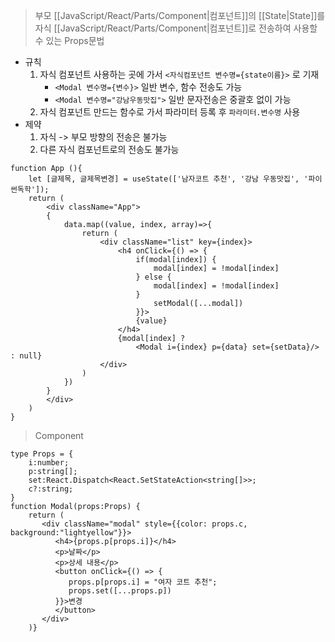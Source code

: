 > 부모 [[JavaScript/React/Parts/Component|컴포넌트]]의 [[State|State]]를 자식 [[JavaScript/React/Parts/Component|컴포넌트]]로 전송하여 사용할 수 있는 Props문법
- 규칙
	1. 자식 컴포넌트 사용하는 곳에 가서 `<자식컴포넌트 변수명={state이름}>` 로 기재
		- `<Modal 변수명={변수}>` 일반 변수, 함수 전송도 가능
		- `<Modal 변수명="강남우동맛집">` 일반 문자전송은 중괄호 없이 가능
	2. 자식 컴포넌트 만드는 함수로 가서 파라미터 등록 후 `파라미터.변수명` 사용
- 제약
	1. 자식 -> 부모 방향의 전송은 불가능
	2. 다른 자식 컴포넌트로의 전송도 불가능
```tsx
function App (){ 
	let [글제목, 글제목변경] = useState(['남자코트 추천', '강남 우동맛집', '파이썬독학']); 
	return (
		<div className="App">  
		{
			data.map((value, index, array)=>{  
				return (  
					<div className="list" key={index}>  
						<h4 onClick={() => {  
							if(modal[index]) {  
								modal[index] = !modal[index]  
							} else {  
								modal[index] = !modal[index]  
							}  
								setModal([...modal])  
							}}>  
							{value}  
						</h4>  
						{modal[index] ? 
							<Modal i={index} p={data} set={setData}/> : null}  
					</div>  
				) 
			})
		}  
		</div>
	)
}
```

> Component
```Tsx
type Props = {  
    i:number;  
    p:string[];  
    set:React.Dispatch<React.SetStateAction<string[]>>;  
    c?:string;  
}
function Modal(props:Props) {  
	return (  
       <div className="modal" style={{color: props.c, background:"lightyellow"}}>  
          <h4>{props.p[props.i]}</h4>  
          <p>날짜</p>  
          <p>상세 내용</p>  
          <button onClick={() => {  
             props.p[props.i] = "여자 코트 추천";  
             props.set([...props.p])  
          }}>변경  
          </button>  
       </div>  
    )}
```
